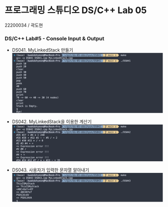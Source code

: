 # 프로그래밍 스튜디오 DS/C++ Lab 05
22200034 / 곽도현

### DS/C++ Lab#5 - Console Input & Output
- DS041. MyLinkedStack 만들기
  ![DS041](./captures/DS041.png)

- DS042. MyLinkedStack을 이용한 계산기
  ![DS042](./captures/DS042.png)

- DS043. 사용자가 입력한 문자열 알아내기
  ![DS043](./captures/DS043.png)